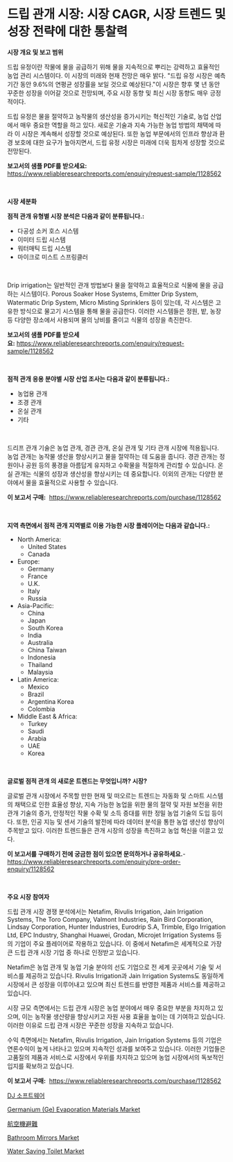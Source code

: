 <p><h1>드립 관개 시장: 시장 CAGR, 시장 트렌드 및 성장 전략에 대한 통찰력</h1></p><p><strong>시장 개요 및 보고 범위</strong></p>
<p><p>드립 유정이란 작물에 물을 공급하기 위해 물을 지속적으로 뿌리는 강력하고 효율적인 농업 관리 시스템이다. 이 시장의 미래와 현재 전망은 매우 밝다. "드립 유정 시장은 예측 기간 동안 9.6%의 연평균 성장률을 보일 것으로 예상된다."이 시장은 향후 몇 년 동안 꾸준한 성장을 이어갈 것으로 전망되며, 주요 시장 동향 및 최신 시장 동향도 매우 긍정적이다.</p><p>드립 유정은 물을 절약하고 농작물의 생산성을 증가시키는 혁신적인 기술로, 농업 산업에서 매우 중요한 역할을 하고 있다. 새로운 기술과 지속 가능한 농업 방법의 채택에 따라 이 시장은 계속해서 성장할 것으로 예상된다. 또한 농업 부문에서의 인프라 향상과 환경 보호에 대한 요구가 높아지면서, 드립 유정 시장은 미래에 더욱 힘차게 성장할 것으로 전망된다.</p></p>
<p><strong>보고서의 샘플 PDF를 받으세요:</strong> <a href="https://www.reliableresearchreports.com/enquiry/request-sample/1128562">https://www.reliableresearchreports.com/enquiry/request-sample/1128562</a></p>
<p>&nbsp;</p>
<p><strong>시장 세분화</strong></p>
<p><strong>점적 관개 유형별 시장 분석은 다음과 같이 분류됩니다.:</strong></p>
<p><ul><li>다공성 소커 호스 시스템</li><li>이미터 드립 시스템</li><li>워터매틱 드립 시스템</li><li>마이크로 미스트 스프링클러</li></ul></p>
<p>&nbsp;</p>
<p><p>Drip irrigation는 일반적인 관개 방법보다 물을 절약하고 효율적으로 식물에 물을 공급하는 시스템이다. Porous Soaker Hose Systems, Emitter Drip System, Watermatic Drip System, Micro Misting Sprinklers 등이 있는데, 각 시스템은 고유한 방식으로 물고기 시스템을 통해 물을 공급한다. 이러한 시스템들은 정원, 밭, 농장 등 다양한 장소에서 사용되며 물의 낭비를 줄이고 식물의 성장을 촉진한다.</p></p>
<p><strong>보고서의 샘플 PDF를 받으세요:</strong>&nbsp;<a href="https://www.reliableresearchreports.com/enquiry/request-sample/1128562">https://www.reliableresearchreports.com/enquiry/request-sample/1128562</a></p>
<p>&nbsp;</p>
<p><strong> 점적 관개 응용 분야별 시장 산업 조사는 다음과 같이 분류됩니다.:</strong></p>
<p><ul><li>농업용 관개</li><li>조경 관개</li><li>온실 관개</li><li>기타</li></ul></p>
<p>&nbsp;</p>
<p><p>드리프 관개 기술은 농업 관개, 경관 관개, 온실 관개 및 기타 관개 시장에 적용됩니다. 농업 관개는 농작물 생산을 향상시키고 물을 절약하는 데 도움을 줍니다. 경관 관개는 정원이나 공원 등의 풍경을 아름답게 유지하고 수확물을 적절하게 관리할 수 있습니다. 온실 관개는 식물의 성장과 생산성을 향상시키는 데 중요합니다. 이외의 관개는 다양한 분야에서 물을 효율적으로 사용할 수 있습니다.</p></p>
<p><strong>이 보고서 구매:</strong>&nbsp; <a href="https://www.reliableresearchreports.com/purchase/1128562">https://www.reliableresearchreports.com/purchase/1128562</a></p>
<p>&nbsp;</p>
<p><strong>지역 측면에서 점적 관개 지역별로 이용 가능한 시장 플레이어는 다음과 같습니다.:</strong></p>
<p><ul>
    <li>
        North America:
        <ul>
            <li>United States</li>
            <li>Canada</li>
        </ul>
    </li>
    <li>
        Europe:
        <ul>
            <li>Germany</li>
            <li>France</li>
            <li>U.K.</li>
            <li>Italy</li>
            <li>Russia</li>
        </ul>
    </li>
    <li>
        Asia-Pacific:
        <ul>
            <li>China</li>
            <li>Japan</li>
            <li>South Korea</li>
            <li>India</li>
            <li>Australia</li>
            <li>China Taiwan</li>
            <li>Indonesia</li>
            <li>Thailand</li>
            <li>Malaysia</li>
        </ul>
    </li>
    <li>
        Latin America:
        <ul>
            <li>Mexico</li>
            <li>Brazil</li>
            <li>Argentina Korea</li>
            <li>Colombia</li>
        </ul>
    </li>
    <li>
        Middle East & Africa:
        <ul>
            <li>Turkey</li>
            <li>Saudi</li>
            <li>Arabia</li>
            <li>UAE</li>
            <li>Korea</li>
        </ul>
    </li>
    </ul></p>
<p>&nbsp;</p>
<p><strong>글로벌 점적 관개 의 새로운 트렌드는 무엇입니까? 시장?</strong></p>
<p><p>글로벌 관개 시장에서 주목할 만한 현재 및 떠오르는 트렌드는 자동화 및 스마트 시스템의 채택으로 인한 효율성 향상, 지속 가능한 농업을 위한 물의 절약 및 자원 보전을 위한 관개 기술의 증가, 안정적인 작물 수확 및 소득 증대를 위한 정밀 농업 기술의 도입 등이다. 또한, 인공 지능 및 센서 기술의 발전에 따라 데이터 분석을 통한 농업 생산성 향상이 주목받고 있다. 이러한 트렌드들은 관개 시장의 성장을 촉진하고 농업 혁신을 이끌고 있다.</p></p>
<p><strong>이 보고서를 구매하기 전에 궁금한 점이 있으면 문의하거나 공유하세요.</strong>- <a href="https://www.reliableresearchreports.com/enquiry/pre-order-enquiry/1128562">https://www.reliableresearchreports.com/enquiry/pre-order-enquiry/1128562</a></p>
<p>&nbsp;</p>
<p><strong>주요 시장 참여자</strong></p>
<p><p>드립 관개 시장 경쟁 분석에서는 Netafim, Rivulis Irrigation, Jain Irrigation Systems, The Toro Company, Valmont Industries, Rain Bird Corporation, Lindsay Corporation, Hunter Industries, Eurodrip S.A, Trimble, Elgo Irrigation Ltd, EPC Industry, Shanghai Huawei, Grodan, Microjet Irrigation Systems 등의 기업이 주요 플레이어로 작용하고 있습니다. 이 중에서 Netafim은 세계적으로 가장 큰 드립 관개 시장 기업 중 하나로 인정받고 있습니다. </p><p>Netafim은 농업 관개 및 농업 기술 분야의 선도 기업으로 전 세계 곳곳에서 기술 및 서비스를 제공하고 있습니다. Rivulis Irrigation과 Jain Irrigation Systems도 동일하게 시장에서 큰 성장을 이루어내고 있으며 최신 트렌드를 반영한 제품과 서비스를 제공하고 있습니다.</p><p>시장 규모 측면에서는 드립 관개 시장은 농업 분야에서 매우 중요한 부분을 차지하고 있으며, 이는 농작물 생산량을 향상시키고 자원 사용 효율을 높이는 데 기여하고 있습니다. 이러한 이유로 드립 관개 시장은 꾸준한 성장을 지속하고 있습니다.</p><p>수익 측면에서는 Netafim, Rivulis Irrigation, Jain Irrigation Systems 등의 기업은 연론수익이 높게 나타나고 있으며 지속적인 성과를 보여주고 있습니다. 이러한 기업들은 고품질의 제품과 서비스로 시장에서 우위를 차지하고 있으며 농업 시장에서의 독보적인 입지를 확보하고 있습니다.</p></p>
<p><strong>이 보고서 구매:</strong>&nbsp;&nbsp;<a href="https://www.reliableresearchreports.com/purchase/1128562">https://www.reliableresearchreports.com/purchase/1128562</a></p>
<p><p><a href="https://github.com/vsnao330707/Market-Research-Report-List-1/blob/main/831734637.md">DJ 소프트웨어</a></p><p><a href="https://github.com/vimar16th/Market-Research-Report-List-3/blob/main/germanium-ge-evaporation-materials-market.md">Germanium (Ge) Evaporation Materials Market</a></p><p><a href="https://medium.com/@demarcuskuhlman/%E8%88%AA%E7%A9%BA%E6%A9%9F%E9%81%BF%E9%9B%A3%E5%B8%82%E5%A0%B4%E8%A6%8F%E6%A8%A1%E3%81%A8%E5%B8%82%E5%A0%B4%E5%8B%95%E5%90%91-%E5%AE%8C%E5%85%A8%E3%81%AA%E6%A5%AD%E7%95%8C%E6%A6%82%E8%A6%81-2024%E5%B9%B4%E3%81%8B%E3%82%892031%E5%B9%B4%E3%81%BE%E3%81%A7-8a683081fb6d">航空機避難</a></p><p><a href="https://issuu.com/reportprime-2/docs/bathroom-mirrors-market-size-2030.pptx">Bathroom Mirrors Market</a></p><p><a href="https://issuu.com/reportprime-2/docs/water-saving-toilet-market-size-2030.pptx">Water Saving Toilet Market</a></p></p>
